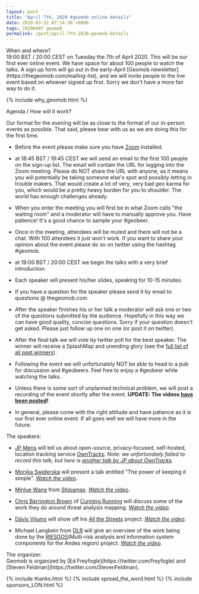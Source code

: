 ```yaml
--- 
layout: post
title: "April 7th, 2020 #geomob online details"
date: 2020-03-31 07:14:38 +0000
tags: 20200407 geomob
permalink: /post/april-7th-2020-geomob-details
---
```


<div class="heading">When and where?</div>
19:00 BST / 20:00 CEST on Tuesday the 7th of April 2020. This will be
our first ever online event. We have space for about 100 people to watch
the talks. A sign up form will go out in the early-April [Geomob newsletter](https://thegeomob.com/mailing-list), and we will invite people to the live event
based on whoever signed up first. Sorry we don't have a more fair way to do it. 

{% include why_geomob.html %}

<div class="heading">Agenda / How will it work?</div>

Our format for the evening will be as close to the format of our in-person
events as possible. That said, please bear with us as we are doing this for
the first time.

* Before the event please make sure you have [Zoom](https://zoom.us/) installed.

* at 18:45 BST / 19:45 CEST we will send an email to the first 100 people on
the sign-up list. The email will contain the URL for logging into the Zoom
meeting. Please do NOT share the URL with anyone, as it means you will
potentially be taking someone else's spot and possibly letting in trouble
makers. That would create a lot of very, very bad geo karma for you, which
would be a pretty heavy burden for you to shoulder. The world has enough
challenges already. 

* When you enter the meeting you will first be in what Zoom calls "the waiting 
room" and a moderator will have to manually approve you. Have patience!
It's a good chance to sample your #geobeer.

* Once in the meeting, attendees will be muted and there will not be a chat.
With 100 attendees it just won't work. If you want to share your opinion
about the event please do so on twitter using the hashtag #geomob.

* at 19:00 BST / 20:00 CEST we begin the talks with a very brief introduction

* Each speaker will present his/her slides, speaking for 10-15 minutes.

* If you have a question for the speaker please send it by email to
questions @ thegeomob.com.

* After the speaker finishes his or her talk a moderator will ask one or two
of the questions submitted by the audience. Hopefully in this way we can have
good quality, concise questions. Sorry if your question doesn't get asked.
Please just follow up one on one (or post it on twitter).

* After the final talk we will vote by twitter poll for the best speaker. The winner will receive a SplashMap and unending glory (see the [full list of all past winners](http://geomobldn.org/past-speakers)). 

* Following the event we will unfortunately NOT be able to head to a pub for
discussion and #geobeers. Feel free to enjoy a #geobeer while watching
the talks. 

* Unless there is some sort of unplanned technical problem, we will post
a recording of the event shortly after the event.
**UPDATE: The videos [have been posted](https://www.youtube.com/channel/UCI2eXLC6z4k4K9EvFcHfL5g)!**

* In general, please come with the right attitude and have patience as it is
our first ever online event. If all goes well we will have more in the future.

<div class="heading">The speakers:</div>

* [JP Mens](https://twitter.com/jpmens) will tell us about open-source, privacy-focused, self-hosted, location tracking service [OwnTracks](https://owntracks.org/). _Note: we unfortunately failed to record this talk, but here is [another talk by JP about OwnTracks](https://www.youtube.com/watch?v=ZOkit8TVUd8)_.

* [Monika Swiderska](https://www.linkedin.com/in/monika-swiderska-aa370782/)
will present a talk entitled "The power of keeping it simple".
_[Watch the video](https://www.youtube.com/watch?v=bSthJKOMli8)_.

* [Minlue Wang](https://www.linkedin.com/in/minlue-wang-b572b432/) from [Shipamax](https://shipamax.com).
_[Watch the video](https://www.youtube.com/watch?v=RyZ9CXGi1BI)_.

* [Chris Barrington Brown](https://www.linkedin.com/in/chris-barrington-brown-410a9355/) of [Cunning Running](http://www.cunningrunning.co.uk) will discuss some of the work they do around threat analysis mapping.
_[Watch the video]()_.

* [Dāvis Viļums](https://twitter.com/DavisVilums) will show off his [All the Streets](http://davis.vilums.me/all-the-streets/) project. _[Watch the video](https://www.youtube.com/watch?v=DMhsY_bFU50)_.

* Michael Langbein from [DLR](https://www.dlr.de) will give an overview of the work being done by the [RIESGOS](https://www.riesgos.de/en/)(Multi-risk analysis and information system components for the Andes region) project. _[Watch the video](https://www.youtube.com/watch?v=p3IFam2_mOo)_.


<div class="heading">The organizer:</div>
Geomob is organized by [Ed Freyfogle](https://twitter.com/freyfogle) and
[Steven Feldman](https://twitter.com/StevenFeldman).

{% include thanks.html %}
{% include spread_the_word.html %}
{% include sponsors_LON.html %}

